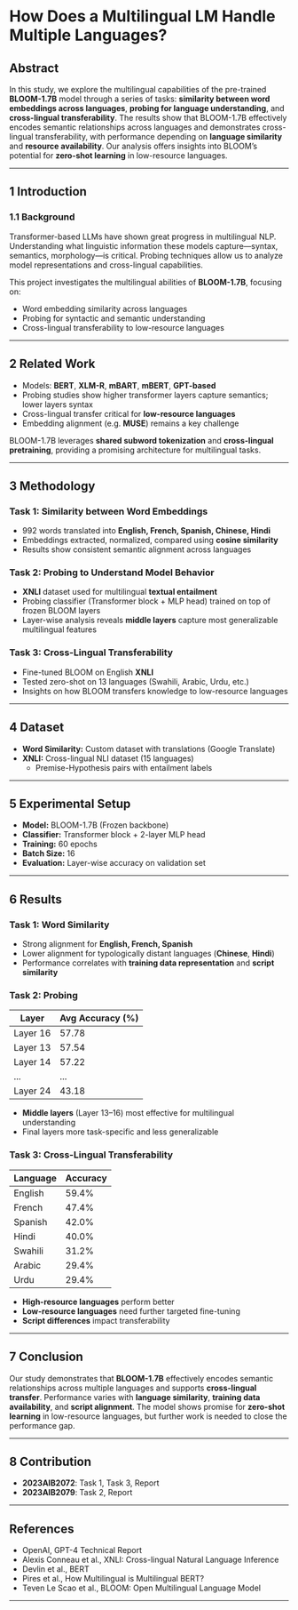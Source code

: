 # How Does a Multilingual LM Handle Multiple Languages?



## Abstract

In this study, we explore the multilingual capabilities of the pre-trained **BLOOM-1.7B** model through a series of tasks: **similarity between word embeddings across languages**, **probing for language understanding**, and **cross-lingual transferability**. The results show that BLOOM-1.7B effectively encodes semantic relationships across languages and demonstrates cross-lingual transferability, with performance depending on **language similarity** and **resource availability**. Our analysis offers insights into BLOOM’s potential for **zero-shot learning** in low-resource languages.

---

## 1 Introduction

### 1.1 Background

Transformer-based LLMs have shown great progress in multilingual NLP. Understanding what linguistic information these models capture—syntax, semantics, morphology—is critical. Probing techniques allow us to analyze model representations and cross-lingual capabilities.

This project investigates the multilingual abilities of **BLOOM-1.7B**, focusing on:
- Word embedding similarity across languages
- Probing for syntactic and semantic understanding
- Cross-lingual transferability to low-resource languages

---

## 2 Related Work

- Models: **BERT**, **XLM-R**, **mBART**, **mBERT**, **GPT-based**
- Probing studies show higher transformer layers capture semantics; lower layers syntax
- Cross-lingual transfer critical for **low-resource languages**
- Embedding alignment (e.g. **MUSE**) remains a key challenge

BLOOM-1.7B leverages **shared subword tokenization** and **cross-lingual pretraining**, providing a promising architecture for multilingual tasks.

---

## 3 Methodology

### Task 1: Similarity between Word Embeddings

- 992 words translated into **English, French, Spanish, Chinese, Hindi**
- Embeddings extracted, normalized, compared using **cosine similarity**
- Results show consistent semantic alignment across languages

### Task 2: Probing to Understand Model Behavior

- **XNLI** dataset used for multilingual **textual entailment**
- Probing classifier (Transformer block + MLP head) trained on top of frozen BLOOM layers
- Layer-wise analysis reveals **middle layers** capture most generalizable multilingual features

### Task 3: Cross-Lingual Transferability

- Fine-tuned BLOOM on English **XNLI**
- Tested zero-shot on 13 languages (Swahili, Arabic, Urdu, etc.)
- Insights on how BLOOM transfers knowledge to low-resource languages

---

## 4 Dataset

- **Word Similarity:** Custom dataset with translations (Google Translate)
- **XNLI:** Cross-lingual NLI dataset (15 languages)
  - Premise-Hypothesis pairs with entailment labels

---

## 5 Experimental Setup

- **Model:** BLOOM-1.7B (Frozen backbone)
- **Classifier:** Transformer block + 2-layer MLP head
- **Training:** 60 epochs
- **Batch Size:** 16
- **Evaluation:** Layer-wise accuracy on validation set

---

## 6 Results

### Task 1: Word Similarity

- Strong alignment for **English, French, Spanish**
- Lower alignment for typologically distant languages (**Chinese**, **Hindi**)
- Performance correlates with **training data representation** and **script similarity**

### Task 2: Probing

| Layer  | Avg Accuracy (%) |
|--------|------------------|
| Layer 16 | 57.78 |
| Layer 13 | 57.54 |
| Layer 14 | 57.22 |
| ...    | ...  |
| Layer 24 | 43.18 |

- **Middle layers** (Layer 13–16) most effective for multilingual understanding
- Final layers more task-specific and less generalizable

### Task 3: Cross-Lingual Transferability

| Language | Accuracy |
|----------|----------|
| English  | 59.4%    |
| French   | 47.4%    |
| Spanish  | 42.0%    |
| Hindi    | 40.0%    |
| Swahili  | 31.2%    |
| Arabic   | 29.4%    |
| Urdu     | 29.4%    |

- **High-resource languages** perform better
- **Low-resource languages** need further targeted fine-tuning
- **Script differences** impact transferability

---

## 7 Conclusion

Our study demonstrates that **BLOOM-1.7B** effectively encodes semantic relationships across multiple languages and supports **cross-lingual transfer**. Performance varies with **language similarity**, **training data availability**, and **script alignment**. The model shows promise for **zero-shot learning** in low-resource languages, but further work is needed to close the performance gap.

---

## 8 Contribution

- **2023AIB2072**: Task 1, Task 3, Report  
- **2023AIB2079**: Task 2, Report  

---

## References

- OpenAI, GPT-4 Technical Report
- Alexis Conneau et al., XNLI: Cross-lingual Natural Language Inference
- Devlin et al., BERT
- Pires et al., How Multilingual is Multilingual BERT?
- Teven Le Scao et al., BLOOM: Open Multilingual Language Model

---

